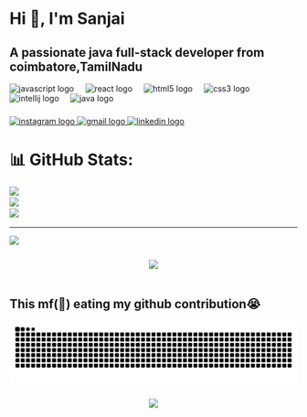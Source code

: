 <h1>Hi 👋, I'm Sanjai</h1>
<h2>A passionate java full-stack developer from  coimbatore,TamilNadu</h2>

<div align="left">
  <img src="https://cdn.jsdelivr.net/gh/devicons/devicon/icons/javascript/javascript-original.svg" height="53" alt="javascript logo"  />
  <img width="12" />
  <img src="https://cdn.jsdelivr.net/gh/devicons/devicon/icons/react/react-original.svg" height="53" alt="react logo"  />
  <img width="12" />
  <img src="https://cdn.jsdelivr.net/gh/devicons/devicon/icons/html5/html5-original.svg" height="53" alt="html5 logo"  />
  <img width="12" />
  <img src="https://cdn.jsdelivr.net/gh/devicons/devicon/icons/css3/css3-original.svg" height="53" alt="css3 logo"  />
  <img width="12" />
  <img src="https://cdn.jsdelivr.net/gh/devicons/devicon/icons/intellij/intellij-original.svg" height="53" alt="intellij logo"  />
  <img width="12" />
  <img src="https://cdn.jsdelivr.net/gh/devicons/devicon/icons/java/java-original.svg" height="53" alt="java logo"  />
</div>

###

<div align="left">
  <a href="https://www.instagram.com/sanjx_ai?igsh=OWllZHpyN285b3pu" target="_blank">
    <img src="https://img.shields.io/static/v1?message=Instagram&logo=instagram&label=&color=E4405F&logoColor=white&labelColor=&style=for-the-badge" height="35" alt="instagram logo"  />
  </a>
  <a href="sanjaisanjai6551@gmail.com" target="_blank">
    <img src="https://img.shields.io/static/v1?message=Gmail&logo=gmail&label=&color=D14836&logoColor=white&labelColor=&style=for-the-badge" height="35" alt="gmail logo"  />
  </a>
  <a href="https://www.linkedin.com/in/sanjai-kumar-s-9338a8269?utm_source=share&utm_campaign=share_via&utm_content=profile&utm_medium=android_app" target="_blank">
    <img src="https://img.shields.io/static/v1?message=LinkedIn&logo=linkedin&label=&color=0077B5&logoColor=white&labelColor=&style=for-the-badge" height="35" alt="linkedin logo"  />
  </a>
</div>

###

# 📊 GitHub Stats:
![](https://github-readme-stats.vercel.app/api?username=Sanjai1232&theme=dark&hide_border=false&include_all_commits=false&count_private=false)<br/>
![](https://nirzak-streak-stats.vercel.app/?user=Sanjai1232&theme=dark&hide_border=false)<br/>
![](https://github-readme-stats.vercel.app/api/top-langs/?username=Sanjai1232&theme=dark&hide_border=false&include_all_commits=false&count_private=false&layout=compact)

---
[![](https://visitcount.itsvg.in/api?id=Sanjai1232&icon=0&color=0)](https://visitcount.itsvg.in)

<!-- Proudly created with GPRM ( https://gprm.itsvg.in ) -->


###

<div align="center">
  <img height="258" src="https://media.giphy.com/media/scZPhLqaVOM1qG4lT9/giphy.gif?cid=ecf05e47oaw0lm5e94ypqpvjut9qxludfi6xslbowb69kqv0&ep=v1_gifs_search&rid=giphy.gif&ct=g"  />
</div>

<br clear="both">
<h2>This mf(🐍) eating my github contribution😭</h2>
<img src="https://raw.githubusercontent.com/Sanjai1232/Sanjai1232/output/snake.svg" alt="Snake animation" />

###

<div align="center">
  <img height="248" src="https://media2.giphy.com/media/v1.Y2lkPTc5MGI3NjExaW9uNjk1NWc1eHU2ZWZycGp2NHBxZjM4c3Ztc3lrdHpxcHgxejZmaSZlcD12MV9pbnRlcm5hbF9naWZfYnlfaWQmY3Q9Zw/VTtANKl0beDFQRLDTh/giphy.gif"  />
</div>

###
